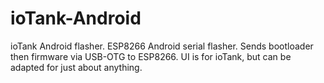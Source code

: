 # ioTank-Android
ioTank Android flasher. ESP8266 Android serial flasher.
Sends bootloader then firmware via USB-OTG to ESP8266. 
UI is for ioTank, but can be adapted for just about anything. 
